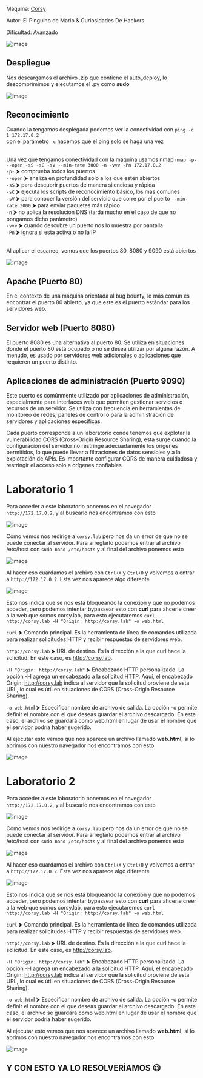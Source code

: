 Máquina: [Corsy](https://bugbountylabs.com/)

Autor: El Pinguino de Mario & Curiosidades De Hackers

Dificultad: Avanzado

![image](images/corsy.PNG)

## Despliegue

Nos descargamos el archivo .zip que contiene el auto_deploy, lo descomprimimos y ejecutamos el .py como **sudo**

![image](images/despliegue.PNG)


## Reconocimiento

Cuando la tengamos desplegada podemos ver la conectividad con ```ping -c 1 172.17.0.2``` 
<br>
con el parámetro `-c` hacemos que el ping solo se haga una vez<br>
<br>


Una vez que tengamos conectividad con la máquina usamos nmap ```nmap -p- --open -sS -sC -sV --min-rate 3000 -n -vvv -Pn 172.17.0.2``` <br>
`-p-` ⮞ comprueba todos los puertos <br>
`--open` ⮞ analiza en profundidad solo a los que esten abiertos <br>
`-sS` ⮞ para descubrir puertos de manera silenciosa y rápida <br> 
`-sC` ⮞ ejecuta los scripts de reconocimiento básico, los más comunes <br> 
`-sV` ⮞ para conocer la versión del servicio que corre por el puerto
`--min-rate 3000` ⮞ para enviar paquetes más rápido <br> 
`-n` ⮞ no aplica la resolución DNS (tarda mucho en el caso de que no pongamos dicho parámetro)<br> 
`-vvv` ⮞ cuando descubre un puerto nos lo muestra por pantalla <br> 
`-Pn` ⮞ ignora si esta activa o no la IP<br> 
<br>

Al aplicar el escaneo, vemos que los puertos 80, 8080 y 9090 está abiertos
<br>

![image](images/nmap.PNG)
<br>

## Apache (Puerto 80)

En el contexto de una máquina orientada al bug bounty, lo más común es encontrar el puerto 80 abierto, ya que este es el puerto estándar para los servidores web.

## Servidor web (Puerto 8080)

El puerto 8080 es una alternativa al puerto 80. Se utiliza en situaciones donde el puerto 80 está ocupado o no se desea utilizar por alguna razón. A menudo, es usado por servidores web adicionales o aplicaciones que requieren un puerto distinto.

## Aplicaciones de administración (Puerto 9090)

Este puerto es comúnmente utilizado por aplicaciones de administración, especialmente para interfaces web que permiten gestionar servicios o recursos de un servidor. Se utiliza con frecuencia en herramientas de monitoreo de redes, paneles de control o para la administración de servidores y aplicaciones específicas.

Cada puerto corresponde a un laboratorio conde tenemos que explotar la vulnerabilidad CORS (Cross-Origin Resource Sharing), esta surge cuando la configuración del servidor no restringe adecuadamente los orígenes permitidos, lo que puede llevar a filtraciones de datos sensibles y a la explotación de APIs. Es importante configurar CORS de manera cuidadosa y restringir el acceso solo a orígenes confiables.

# Laboratorio 1

Para acceder a este laboratorio ponemos en el navegador `http://172.17.0.2`, y al buscarlo nos encontramos con esto

![image](images/inicio1.PNG)

Como vemos nos redirige a `corsy.lab` pero nos da un error de que no se puede conectar al servidor. Para arreglarlo podemos entrar al archivo /etc/host con `sudo nano /etc/hosts` y al final del archivo ponemos esto

![image](images/pista1.PNG)

Al hacer eso cuardamos el archivo con `Ctrl+X` y `Ctrl+O` y volvemos a entrar a `http://172.17.0.2`. Esta vez nos aparece algo diferente

![image](images/403.1.PNG)

Esto nos indica que se nos está bloqueando la conexión y que no podemos acceder, pero podemos intentar bypassear esto con **curl** para ahcerle creer a la web que somos corsy.lab, para esto ejecutaremos `curl http://corsy.lab -H "Origin: http://corsy.lab" -o web.html`

`curl` ⮞ Comando principal. Es la herramienta de línea de comandos utilizada para realizar solicitudes HTTP y recibir respuestas de servidores web.

`http://corsy.lab` ⮞ URL de destino. Es la dirección a la que curl hace la solicitud. En este caso, es http://corsy.lab.

`-H "Origin: http://corsy.lab"` ⮞ Encabezado HTTP personalizado. La opción -H agrega un encabezado a la solicitud HTTP. Aquí, el encabezado Origin: http://corsy.lab indica al servidor que la solicitud proviene de esta URL, lo cual es útil en situaciones de CORS (Cross-Origin Resource Sharing).

`-o web.htm`l ⮞ Especificar nombre de archivo de salida. La opción -o permite definir el nombre con el que deseas guardar el archivo descargado. En este caso, el archivo se guardará como web.html en lugar de usar el nombre que el servidor podría haber sugerido.

Al ejecutar esto vemos que nos aparece un archivo llamado **web.html**, si lo abrimos con nuestro navegador nos encontramos con esto

![image](images/sol1.PNG)

# Laboratorio 2

Para acceder a este laboratorio ponemos en el navegador `http://172.17.0.2`, y al buscarlo nos encontramos con esto

![image](images/inicio1.PNG)

Como vemos nos redirige a `corsy.lab` pero nos da un error de que no se puede conectar al servidor. Para arreglarlo podemos entrar al archivo /etc/host con `sudo nano /etc/hosts` y al final del archivo ponemos esto

![image](images/pista1.PNG)

Al hacer eso cuardamos el archivo con `Ctrl+X` y `Ctrl+O` y volvemos a entrar a `http://172.17.0.2`. Esta vez nos aparece algo diferente

![image](images/403.1.PNG)

Esto nos indica que se nos está bloqueando la conexión y que no podemos acceder, pero podemos intentar bypassear esto con **curl** para ahcerle creer a la web que somos corsy.lab, para esto ejecutaremos `curl http://corsy.lab -H "Origin: http://corsy.lab" -o web.html`

`curl` ⮞ Comando principal. Es la herramienta de línea de comandos utilizada para realizar solicitudes HTTP y recibir respuestas de servidores web.

`http://corsy.lab` ⮞ URL de destino. Es la dirección a la que curl hace la solicitud. En este caso, es http://corsy.lab.

`-H "Origin: http://corsy.lab"` ⮞ Encabezado HTTP personalizado. La opción -H agrega un encabezado a la solicitud HTTP. Aquí, el encabezado Origin: http://corsy.lab indica al servidor que la solicitud proviene de esta URL, lo cual es útil en situaciones de CORS (Cross-Origin Resource Sharing).

`-o web.htm`l ⮞ Especificar nombre de archivo de salida. La opción -o permite definir el nombre con el que deseas guardar el archivo descargado. En este caso, el archivo se guardará como web.html en lugar de usar el nombre que el servidor podría haber sugerido.

Al ejecutar esto vemos que nos aparece un archivo llamado **web.html**, si lo abrimos con nuestro navegador nos encontramos con esto

![image](images/sol1.PNG)

## Y CON ESTO YA LO RESOLVERÍAMOS 😉
